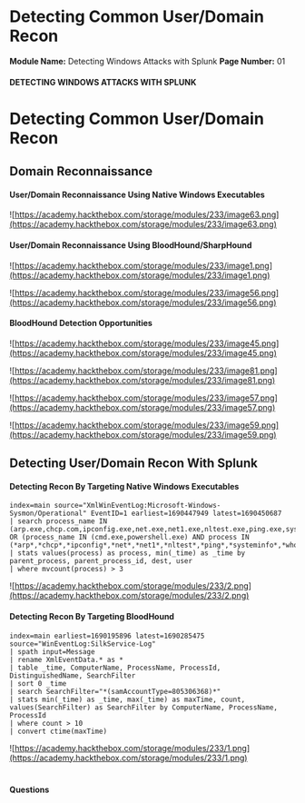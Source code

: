 <!--
 // Platform: Academy
// URL: https://academy.hackthebox.com/module/233/section/2523
// Platform Version: V1
// Module ID: 233
// Module Name: Detecting Windows Attacks with Splunk
// Module Difficulty: Medium
// Section ID: 2523
// Section Title: Detecting Common User/Domain Recon
// Page Title: Hack The Box - Academy
// Page Number: 01
-->

# Detecting Common User/Domain Recon

**Module Name:** Detecting Windows Attacks with Splunk **Page Number:** 01

#### 

#### DETECTING WINDOWS ATTACKS WITH SPLUNK

# Detecting Common User/Domain Recon

## Domain Reconnaissance

#### User/Domain Reconnaissance Using Native Windows Executables

![https://academy.hackthebox.com/storage/modules/233/image63.png](https://academy.hackthebox.com/storage/modules/233/image63.png)

#### User/Domain Reconnaissance Using BloodHound/SharpHound

![https://academy.hackthebox.com/storage/modules/233/image1.png](https://academy.hackthebox.com/storage/modules/233/image1.png)

![https://academy.hackthebox.com/storage/modules/233/image56.png](https://academy.hackthebox.com/storage/modules/233/image56.png)

#### BloodHound Detection Opportunities

![https://academy.hackthebox.com/storage/modules/233/image45.png](https://academy.hackthebox.com/storage/modules/233/image45.png)

![https://academy.hackthebox.com/storage/modules/233/image81.png](https://academy.hackthebox.com/storage/modules/233/image81.png)

![https://academy.hackthebox.com/storage/modules/233/image57.png](https://academy.hackthebox.com/storage/modules/233/image57.png)

![https://academy.hackthebox.com/storage/modules/233/image59.png](https://academy.hackthebox.com/storage/modules/233/image59.png)

## Detecting User/Domain Recon With Splunk

#### Detecting Recon By Targeting Native Windows Executables

``` shell-session
index=main source="XmlWinEventLog:Microsoft-Windows-Sysmon/Operational" EventID=1 earliest=1690447949 latest=1690450687
| search process_name IN (arp.exe,chcp.com,ipconfig.exe,net.exe,net1.exe,nltest.exe,ping.exe,systeminfo.exe,whoami.exe) OR (process_name IN (cmd.exe,powershell.exe) AND process IN (*arp*,*chcp*,*ipconfig*,*net*,*net1*,*nltest*,*ping*,*systeminfo*,*whoami*))
| stats values(process) as process, min(_time) as _time by parent_process, parent_process_id, dest, user
| where mvcount(process) > 3
```

![https://academy.hackthebox.com/storage/modules/233/2.png](https://academy.hackthebox.com/storage/modules/233/2.png)

#### Detecting Recon By Targeting BloodHound

``` shell-session
index=main earliest=1690195896 latest=1690285475 source="WinEventLog:SilkService-Log"
| spath input=Message 
| rename XmlEventData.* as * 
| table _time, ComputerName, ProcessName, ProcessId, DistinguishedName, SearchFilter
| sort 0 _time
| search SearchFilter="*(samAccountType=805306368)*"
| stats min(_time) as _time, max(_time) as maxTime, count, values(SearchFilter) as SearchFilter by ComputerName, ProcessName, ProcessId
| where count > 10
| convert ctime(maxTime)
```

![https://academy.hackthebox.com/storage/modules/233/1.png](https://academy.hackthebox.com/storage/modules/233/1.png)

# 

# 

#### Questions

####